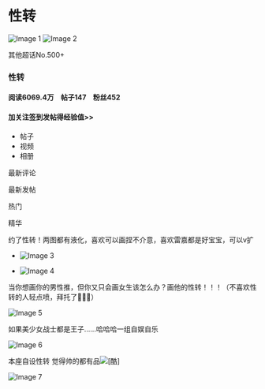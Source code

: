 # 性转

![Image 1](https://wx2.sinaimg.cn/thumb180/0083xopMly8gua7ctaq4mj60hn0hnmy402.jpg)
![Image 2](https://wx2.sinaimg.cn/thumb180/0083xopMly8gua7ctaq4mj60hn0hnmy402.jpg)

其他超话No.500+

### 性转
#### 阅读6069.4万　帖子147　粉丝452

#### 加关注签到发帖得经验值>>

- 帖子
- 视频
- 相册

最新评论

最新发帖

热门

精华

约了性转！两图都有液化，喜欢可以画捏不介意，喜欢雷嘉都是好宝宝，可以v扩

- ![Image 3](https://wx3.sinaimg.cn/orj360/008rpuzOly1hs6ivir6yej31xp2rmkjn.jpg)

- ![Image 4](https://wx2.sinaimg.cn/orj360/008rpuzOly1hs6ivjy1ttj30yi1a0azv.jpg)

当你想画你的男性推，但你又只会画女生该怎么办？画他的性转！！！（不喜欢性转的人轻点喷，拜托了🙏🙏🙏）

![Image 5](https://wx1.sinaimg.cn/orj360/008vXfUMgy1hrwpoljw26j320j2wxu0y.jpg)

如果美少女战士都是王子……哈哈哈一组自娱自乐

![Image 6](https://wx3.sinaimg.cn/orj360/006wHQMdgy1hemfybh1u7j30u01a37e5.jpg)

本座自设性转 觉得帅的都有品![[酷]](https://h5.sinaimg.cn/m/emoticon/icon/default/d_ku-774d16f5ce.png)

![Image 7](https://wx2.sinaimg.cn/orj360/007VjuQHly1hbxhvlk23qj30u00xe0wp.jpg)
<!-- tcd_original_link https://m.weibo.cn/p/index?extparam=%E6%80%A7%E8%BD%AC&containerid=1008080ef6da05431b8cf73b15d34a2ec5357e&luicode=20000061&lfid=4943298764476367&featurecode=newtitle%0A%E6%AC%A2%E8%BF%8E%E5%85%B3%E6%B3%A8BEJ48+TEAM+B+%E5%89%AF%E9%98%9F%E9%95%BF+%E5%88%98%E5%A7%9D%E8%B4%A4%0A%E4%B8%80%E4%B8%AA%E4%B8%B0%E5%AF%8C%E4%BC%9A%E7%8E%A9%E7%9A%84%E5%81%B6%E5%83%8F%E3%80%82%0A%E5%BE%AE%E5%8D%9AID%EF%BC%9ABEJ48-%E5%88%98%E5%A7%9D%E8%B4%A4%0A%0A%E6%AC%A2%E8%BF%8E%E5%85%B3%E6%B3%A8%E5%88%98%E5%A7%9D%E8%B4%A4%E5%BA%94%E6%8F%B4%E4%BC%9A%0A%E5%BA%94%E6%8F%B4%E4%BC%9A%E5%BE%AE%E5%8D%9AID%EF%BC%9ABEJ48-%E5%88%98%E5%A7%9D%E8%B4%A4%E5%BA%94%E6%8F%B4%E4%BC%9A -->
